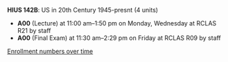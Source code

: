 **HIUS 142B**: US in 20th Century 1945-presnt (4 units)

- **A00** (Lecture) at 11:00 am–1:50 pm on Monday, Wednesday at RCLAS R21 by staff
- **A00** (Final Exam) at 11:30 am–2:29 pm on Friday at RCLAS R09 by staff

[Enrollment numbers over time](./HIUS142B.tsv)
